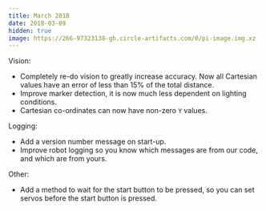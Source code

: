 ```yaml
---
title: March 2018
date: 2018-03-09
hidden: true
image: https://266-97323138-gh.circle-artifacts.com/0/pi-image.img.xz
---
```


Vision:

- Completely re-do vision to greatly increase accuracy. Now all Cartesian values have an error of less than 15% of the total distance.
- Improve marker detection, it is now much less dependent on lighting conditions.
- Cartesian co-ordinates can now have non-zero `Y` values.

Logging:

- Add a version number message on start-up.
- Improve robot logging so you know which messages are from our code, and which are from yours.

Other:

- Add a method to wait for the start button to be pressed, so you can set servos before the start button is pressed.

